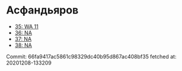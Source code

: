 # Асфандьяров
- [35: WA 11](35.md)
- [36: NA](36.md)
- [37: NA](37.md)
- [38: NA](38.md)

Commit: 66fa9417ac5861c98329dc40b95d867ac408bf35
 fetched at: 20201208-133209
